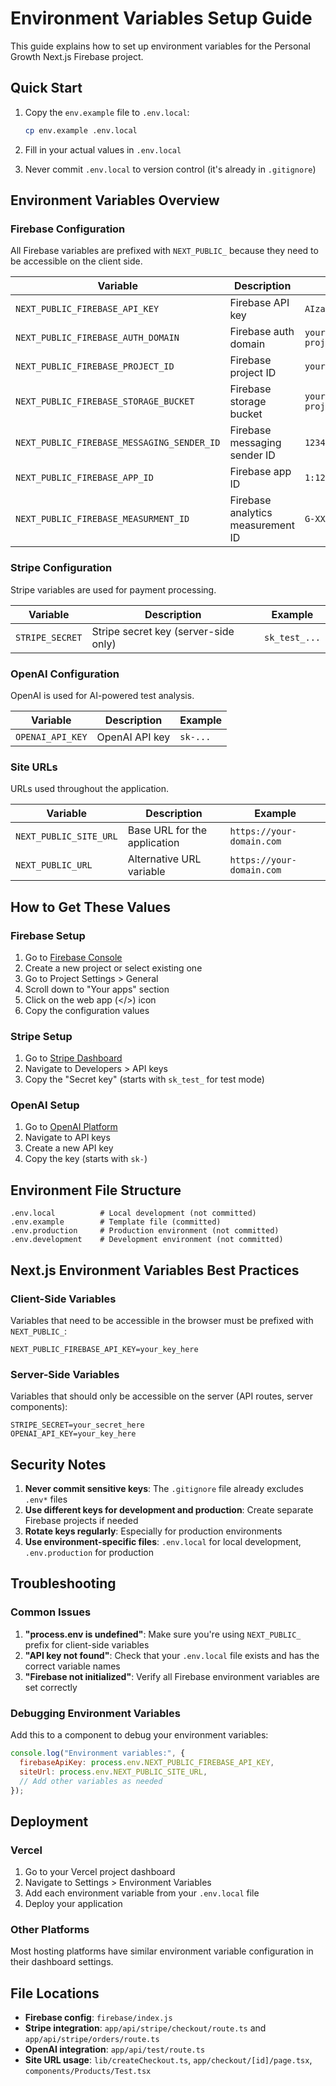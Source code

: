 # Environment Variables Setup Guide

This guide explains how to set up environment variables for the Personal Growth Next.js Firebase project.

## Quick Start

1. Copy the `env.example` file to `.env.local`:

   ```bash
   cp env.example .env.local
   ```

2. Fill in your actual values in `.env.local`

3. Never commit `.env.local` to version control (it's already in `.gitignore`)

## Environment Variables Overview

### Firebase Configuration

All Firebase variables are prefixed with `NEXT_PUBLIC_` because they need to be accessible on the client side.

| Variable                                   | Description                       | Example                        |
| ------------------------------------------ | --------------------------------- | ------------------------------ |
| `NEXT_PUBLIC_FIREBASE_API_KEY`             | Firebase API key                  | `AIzaSyC...`                   |
| `NEXT_PUBLIC_FIREBASE_AUTH_DOMAIN`         | Firebase auth domain              | `your-project.firebaseapp.com` |
| `NEXT_PUBLIC_FIREBASE_PROJECT_ID`          | Firebase project ID               | `your-project-id`              |
| `NEXT_PUBLIC_FIREBASE_STORAGE_BUCKET`      | Firebase storage bucket           | `your-project.appspot.com`     |
| `NEXT_PUBLIC_FIREBASE_MESSAGING_SENDER_ID` | Firebase messaging sender ID      | `123456789`                    |
| `NEXT_PUBLIC_FIREBASE_APP_ID`              | Firebase app ID                   | `1:123456789:web:abc123`       |
| `NEXT_PUBLIC_FIREBASE_MEASURMENT_ID`       | Firebase analytics measurement ID | `G-XXXXXXXXXX`                 |

### Stripe Configuration

Stripe variables are used for payment processing.

| Variable        | Description                          | Example       |
| --------------- | ------------------------------------ | ------------- |
| `STRIPE_SECRET` | Stripe secret key (server-side only) | `sk_test_...` |

### OpenAI Configuration

OpenAI is used for AI-powered test analysis.

| Variable         | Description    | Example  |
| ---------------- | -------------- | -------- |
| `OPENAI_API_KEY` | OpenAI API key | `sk-...` |

### Site URLs

URLs used throughout the application.

| Variable               | Description                  | Example                   |
| ---------------------- | ---------------------------- | ------------------------- |
| `NEXT_PUBLIC_SITE_URL` | Base URL for the application | `https://your-domain.com` |
| `NEXT_PUBLIC_URL`      | Alternative URL variable     | `https://your-domain.com` |

## How to Get These Values

### Firebase Setup

1. Go to [Firebase Console](https://console.firebase.google.com/)
2. Create a new project or select existing one
3. Go to Project Settings > General
4. Scroll down to "Your apps" section
5. Click on the web app (</>) icon
6. Copy the configuration values

### Stripe Setup

1. Go to [Stripe Dashboard](https://dashboard.stripe.com/)
2. Navigate to Developers > API keys
3. Copy the "Secret key" (starts with `sk_test_` for test mode)

### OpenAI Setup

1. Go to [OpenAI Platform](https://platform.openai.com/)
2. Navigate to API keys
3. Create a new API key
4. Copy the key (starts with `sk-`)

## Environment File Structure

```
.env.local          # Local development (not committed)
.env.example        # Template file (committed)
.env.production     # Production environment (not committed)
.env.development    # Development environment (not committed)
```

## Next.js Environment Variables Best Practices

### Client-Side Variables

Variables that need to be accessible in the browser must be prefixed with `NEXT_PUBLIC_`:

```env
NEXT_PUBLIC_FIREBASE_API_KEY=your_key_here
```

### Server-Side Variables

Variables that should only be accessible on the server (API routes, server components):

```env
STRIPE_SECRET=your_secret_here
OPENAI_API_KEY=your_key_here
```

## Security Notes

1. **Never commit sensitive keys**: The `.gitignore` file already excludes `.env*` files
2. **Use different keys for development and production**: Create separate Firebase projects if needed
3. **Rotate keys regularly**: Especially for production environments
4. **Use environment-specific files**: `.env.local` for local development, `.env.production` for production

## Troubleshooting

### Common Issues

1. **"process.env is undefined"**: Make sure you're using `NEXT_PUBLIC_` prefix for client-side variables
2. **"API key not found"**: Check that your `.env.local` file exists and has the correct variable names
3. **"Firebase not initialized"**: Verify all Firebase environment variables are set correctly

### Debugging Environment Variables

Add this to a component to debug your environment variables:

```javascript
console.log("Environment variables:", {
  firebaseApiKey: process.env.NEXT_PUBLIC_FIREBASE_API_KEY,
  siteUrl: process.env.NEXT_PUBLIC_SITE_URL,
  // Add other variables as needed
});
```

## Deployment

### Vercel

1. Go to your Vercel project dashboard
2. Navigate to Settings > Environment Variables
3. Add each environment variable from your `.env.local` file
4. Deploy your application

### Other Platforms

Most hosting platforms have similar environment variable configuration in their dashboard settings.

## File Locations

- **Firebase config**: `firebase/index.js`
- **Stripe integration**: `app/api/stripe/checkout/route.ts` and `app/api/stripe/orders/route.ts`
- **OpenAI integration**: `app/api/test/route.ts`
- **Site URL usage**: `lib/createCheckout.ts`, `app/checkout/[id]/page.tsx`, `components/Products/Test.tsx`
